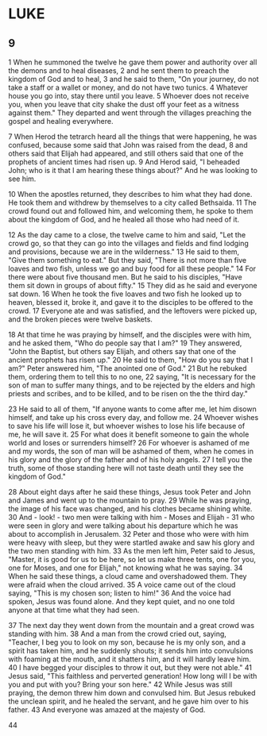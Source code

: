 # LUKE

## 9

1 When he summoned the twelve he gave them power and authority over all the demons and to heal diseases, 2 and he sent them to preach the kingdom of God and to heal, 3 and he said to them, "On your journey, do not take a staff or a wallet or money, and do not have two tunics. 4 Whatever house you go into, stay there until you leave. 5 Whoever does not receive you, when you leave that city shake the dust off your feet as a witness against them." They departed and went through the villages preaching the gospel and healing everywhere.

7 When Herod the tetrarch heard all the things that were happening, he was confused, because some said that John was raised from the dead, 8 and others said that Elijah had appeared, and still others said that one of the prophets of ancient times had risen up. 9 And Herod said, "I beheaded John; who is it that I am hearing these things about?" And he was looking to see him.

10 When the apostles returned, they describes to him what they had done. He took them and withdrew by themselves to a city called Bethsaida. 11 The crowd found out and followed him, and welcoming them, he spoke to them about the kingdom of God, and he healed all those who had need of it. 

12 As the day came to a close, the twelve came to him and said, "Let the crowd go, so that they can go into the villages and fields and find lodging and provisions, because we are in the wilderness." 13 He said to them, "Give them something to eat." But they said, "There is not more than five loaves and two fish, unless we go and buy food for all these people." 14 For there were about five thousand men. But he said to his disciples, "Have them sit down in groups of about fifty."  15 They did as he said and everyone sat down. 16 When he took the five loaves and two fish he looked up to heaven, blessed it, broke it, and gave it to the disciples to be offered to the crowd.  17 Everyone ate and was satisfied, and the leftovers were picked up, and the broken pieces were twelve baskets.

18 At that time he was praying by himself, and the disciples were with him, and he asked them, "Who do people say that I am?" 19 They answered, "John the Baptist, but others say Elijah, and others say that one of the ancient prophets has risen up." 20 He said to them, "How do you say that I am?" Peter answered him, "The anointed one of God." 21 But he rebuked them, ordering them to tell this to no one, 22 saying, "It is necessary for the son of man to suffer many things, and to be rejected by the elders and high priests and scribes, and to be killed, and to be risen on the the third day." 

23 He said to all of them, "If anyone wants to come after me, let him disown himself, and take up his cross every day, and follow me. 24 Whoever wishes to save his life will lose it, but whoever wishes to lose his life because of me, he will save it. 25 For what does it benefit someone to gain the whole world and loses or surrenders himself? 26 For whoever is ashamed of me and my words, the son of man will be ashamed of them, when he comes in his glory and the glory of the father and of his holy angels. 27 I tell you the truth, some of those standing here will not taste death until they see the kingdom of God."

28 About eight days after he said these things, Jesus took Peter and John and James and went up to the mountain to pray. 29 While he was praying, the image of his face was changed, and his clothes became shining white. 30 And - look! - two men were talking with him - Moses and Elijah - 31 who were seen in glory and were talking about his departure which he was about to accomplish in Jerusalem. 32 Peter and those who were with him were heavy with sleep, but they were startled awake and saw his glory and the two men standing with him. 33 As the men left him, Peter said to Jesus, "Master, it is good for us to be here, so let us make three tents, one for you, one for Moses, and one for Elijah," not knowing what he was saying. 34 When he said these things, a cloud came and overshadowed them. They were afraid when the cloud arrived. 35 A voice came out of the cloud saying, "This is my chosen son; listen to him!" 36 And the voice had spoken, Jesus was found alone. And they kept quiet, and no one told anyone at that time what they had seen.

37 The next day they went down from the mountain and a great crowd was standing with him. 38 And a man from the crowd cried out, saying, "Teacher, I beg you to look on my son, because he is my only son, and a spirit has taken him, and he suddenly shouts; it sends him into convulsions with foaming at the mouth, and it shatters him, and it will hardly leave him. 40 I have begged your disciples to throw it out, but they were not able." 41 Jesus said, "This faithless and perverted generation! How long will I be with you and put with you? Bring your son here." 42 While Jesus was still praying, the demon threw him down and convulsed him. But Jesus rebuked the unclean spirit, and he healed the servant, and he gave him over to his father. 43 And everyone was amazed at the majesty of God.

44 